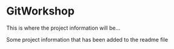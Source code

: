 # GitWorkshop


This is where the project information will be...

Some project information that has been added to the readme file